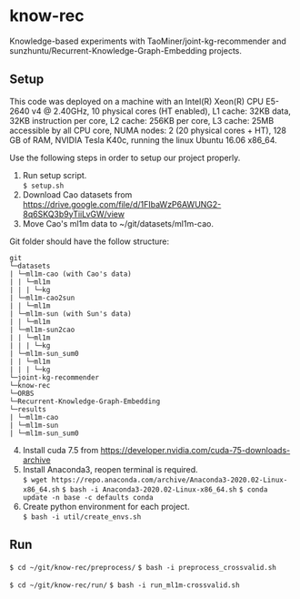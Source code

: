# know-rec
Knowledge-based experiments with TaoMiner/joint-kg-recommender and sunzhuntu/Recurrent-Knowledge-Graph-Embedding projects.

## Setup

This code was deployed on a machine with an Intel(R) Xeon(R) CPU E5-2640 v4 @ 2.40GHz, 10 physical cores (HT enabled), L1 cache: 32KB data, 32KB instruction per core, L2 cache: 256KB per core,  L3 cache: 25MB accessible by all CPU core, NUMA nodes: 2 (20 physical cores + HT), 128 GB of RAM, NVIDIA Tesla K40c, running the linux Ubuntu 16.06 x86_64.

Use the following steps in order to setup our project properly.

1. Run setup script.<br />
`$ setup.sh`
2. Download Cao datasets from https://drive.google.com/file/d/1FIbaWzP6AWUNG2-8q6SKQ3b9yTiiLvGW/view<br />
3. Move Cao's ml1m data to ~/git/datasets/ml1m-cao.<br />

Git folder should have the follow structure:

```
git
└─datasets
| └─ml1m-cao (with Cao's data)
| | └─ml1m
| | | └─kg
| └─ml1m-cao2sun
| | └─ml1m
| └─ml1m-sun (with Sun's data)
| | └─ml1m
| └─ml1m-sun2cao
| | └─ml1m
| | | └─kg
| └─ml1m-sun_sum0
| | └─ml1m
| | | └─kg
└─joint-kg-recommender
└─know-rec
└─ORBS
└─Recurrent-Knowledge-Graph-Embedding
└─results
| └─ml1m-cao
| └─ml1m-sun
| └─ml1m-sun_sum0
```

4. Install cuda 7.5 from https://developer.nvidia.com/cuda-75-downloads-archive<br />
5. Install Anaconda3, reopen terminal is required.<br />
`$ wget https://repo.anaconda.com/archive/Anaconda3-2020.02-Linux-x86_64.sh`
`$ bash -i Anaconda3-2020.02-Linux-x86_64.sh`
`$ conda update -n base -c defaults conda`
6. Create python environment for each project.<br />
`$ bash -i util/create_envs.sh`

## Run

`$ cd ~/git/know-rec/preprocess/`
`$ bash -i preprocess_crossvalid.sh`

`$ cd ~/git/know-rec/run/`
`$ bash -i run_ml1m-crossvalid.sh`
